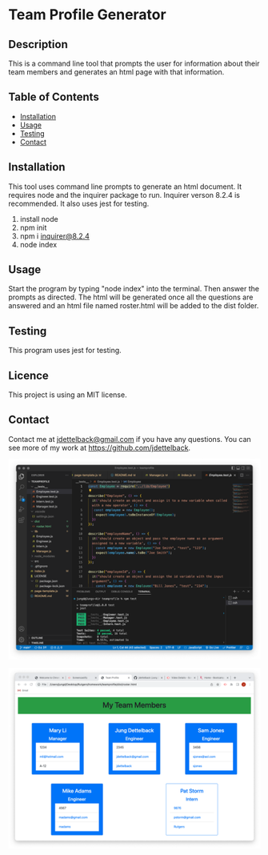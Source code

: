 #  Team Profile Generator

## Description
This is a command line tool that prompts the user for information about their team members and generates an html page with that information.

## Table of Contents
* [Installation](#installation)
* [Usage](#usage)
* [Testing](#testing)
* [Contact](#contact)

## Installation
This tool uses command line prompts to generate an html document.  It requires node and the inquirer package to run. Inquirer verson 8.2.4 is recommended.  It also uses jest for testing.

1. install node
2. npm init 
3. npm i inquirer@8.2.4 
4. node index

## Usage
Start the program by typing "node index" into the terminal.  Then answer the prompts as directed.  The html will be generated once all the questions are answered and an html file named roster.html will be added to the dist folder.

## Testing
This program uses jest for testing.

## Licence
This project is using an MIT license.

## Contact
Contact me at [jdettelback@gmail.com](mailto:jdettelback@gmail.com) if you have any questions.  You can see more of my work at <https://github.com/jdettelback>.


  ![screenshot](https://raw.githubusercontent.com/jdettelback/teamprofile/main/images/teamprofilescreenshot.png)
  
  ![screenshot](https://raw.githubusercontent.com/jdettelback/teamprofile/main/images/teamprofilescreenshot2.png)

